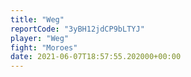 ```yaml
---
title: "Weg"
reportCode: "3yBH12jdCP9bLTYJ"
player: "Weg"
fight: "Moroes"
date: 2021-06-07T18:57:55.202000+00:00
---
```

